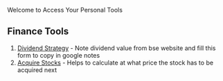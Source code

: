 Welcome to Access Your Personal Tools

## Finance Tools

1. [Dividend Strategy](https://www.google.com) - Note dividend value from bse website and fill this form to copy in google notes
2. [Acquire Stocks](https://www.google.com) - Helps to calculate at what price the stock has to be acquired next


